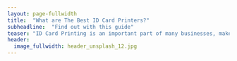 ```yaml
---
layout: page-fullwidth
title:  "What are The Best ID Card Printers?"
subheadline:  "Find out with this guide"
teaser: "ID Card Printing is an important part of many businesses, make sure you choose the correct printer with this handy and free guide."
header:
  image_fullwidth: header_unsplash_12.jpg
---
```


